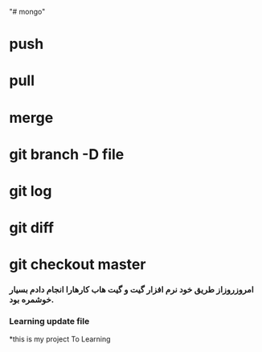 
"# mongo" 


# push
# pull
# merge
# git branch -D file
# git log
# git diff
# git checkout master
  ###  امروزروزاز طریق خود نرم افزار گیت و گیت هاب کارهارا انجام دادم بسیار خوشمره بود.

### Learning update file 

*this is my project To Learning
